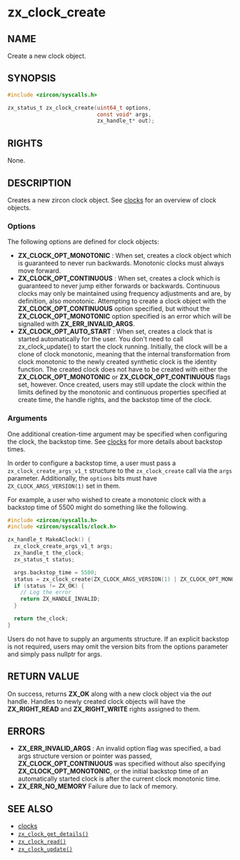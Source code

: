# zx_clock_create

## NAME

<!-- Updated by update-docs-from-fidl, do not edit. -->

Create a new clock object.

## SYNOPSIS

<!-- Updated by update-docs-from-fidl, do not edit. -->

```c
#include <zircon/syscalls.h>

zx_status_t zx_clock_create(uint64_t options,
                            const void* args,
                            zx_handle_t* out);
```

## RIGHTS

<!-- Updated by update-docs-from-fidl, do not edit. -->

None.

## DESCRIPTION

Creates a new zircon clock object. See [clocks](/docs/reference/kernel_objects/clock.md) for an
overview of clock objects.

### Options

The following options are defined for clock objects:

+ **ZX_CLOCK_OPT_MONOTONIC** : When set, creates a clock object which is
  guaranteed to never run backwards. Monotonic clocks must always move forward.
+ **ZX_CLOCK_OPT_CONTINUOUS** : When set, creates a clock which is guaranteed to
  never jump either forwards or backwards. Continuous clocks may only be
  maintained using frequency adjustments and are, by definition, also monotonic.
  Attempting to create a clock object with the **ZX_CLOCK_OPT_CONTINUOUS** option
  specified, but without the **ZX_CLOCK_OPT_MONOTONIC** option specified is an
  error which will be signalled with **ZX_ERR_INVALID_ARGS**.
+ **ZX_CLOCK_OPT_AUTO_START** : When set, creates a clock that is started
  automatically for the user. You don't need to call zx_clock_update() to start
  the clock running. Initially, the clock will be a clone of clock monotonic,
  meaning that the internal transformation from clock monotonic to the newly
  created synthetic clock is the identity function. The created clock does not
  have to be created with either the **ZX_CLOCK_OPT_MONOTONIC** or
  **ZX_CLOCK_OPT_CONTINUOUS** flags set, however. Once created, users may still
  update the clock within the limits defined by the monotonic and continuous
  properties specified at create time, the handle rights, and the backstop time
  of the clock.

### Arguments

One additional creation-time argument may be specified when configuring the clock, the backstop
time. See [clocks](/docs/reference/kernel_objects/clock.md) for more details about backstop times.

In order to configure a backstop time, a user must pass a `zx_clock_create_args_v1_t` structure to
the `zx_clock_create` call via the `args` parameter. Additionally, the `options` bits must have
`ZX_CLOCK_ARGS_VERSION(1)` set in them.

For example, a user who wished to create a monotonic clock with a backstop time of 5500 might do
something like the following.

```c
#include <zircon/syscalls.h>
#include <zircon/syscalls/clock.h>

zx_handle_t MakeAClock() {
  zx_clock_create_args_v1_t args;
  zx_handle_t the_clock;
  zx_status_t status;

  args.backstop_time = 5500;
  status = zx_clock_create(ZX_CLOCK_ARGS_VERSION(1) | ZX_CLOCK_OPT_MONOTONIC, &args, &the_clock);
  if (status != ZX_OK) {
    // Log the error
    return ZX_HANDLE_INVALID;
  }

  return the_clock;
}
```

Users do not have to supply an arguments structure. If an explicit backstop is not required, users
may omit the version bits from the options parameter and simply pass nullptr for args.

## RETURN VALUE

On success, returns **ZX_OK** along with a new clock object via the *out*
handle. Handles to newly created clock objects will have the **ZX_RIGHT_READ**
and **ZX_RIGHT_WRITE** rights assigned to them.

## ERRORS

 - **ZX_ERR_INVALID_ARGS** : An invalid option flag was specified, a bad args
   structure version or pointer was passed, **ZX_CLOCK_OPT_CONTINUOUS** was
   specified without also specifying **ZX_CLOCK_OPT_MONOTONIC**, or the initial
   backstop time of an automatically started clock is after the current clock
   monotonic time.
 - **ZX_ERR_NO_MEMORY**  Failure due to lack of memory.

## SEE ALSO

 - [clocks](/docs/reference/kernel_objects/clock.md)
 - [`zx_clock_get_details()`]
 - [`zx_clock_read()`]
 - [`zx_clock_update()`]

<!-- References updated by update-docs-from-fidl, do not edit. -->

[`zx_clock_get_details()`]: clock_get_details.md
[`zx_clock_read()`]: clock_read.md
[`zx_clock_update()`]: clock_update.md
